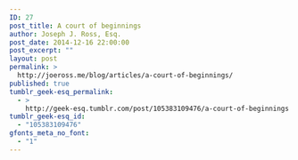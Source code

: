 ```yaml
---
ID: 27
post_title: A court of beginnings
author: Joseph J. Ross, Esq.
post_date: 2014-12-16 22:00:00
post_excerpt: ""
layout: post
permalink: >
  http://joeross.me/blog/articles/a-court-of-beginnings/
published: true
tumblr_geek-esq_permalink:
  - >
    http://geek-esq.tumblr.com/post/105383109476/a-court-of-beginnings
tumblr_geek-esq_id:
  - "105383109476"
gfonts_meta_no_font:
  - "1"
---
```

